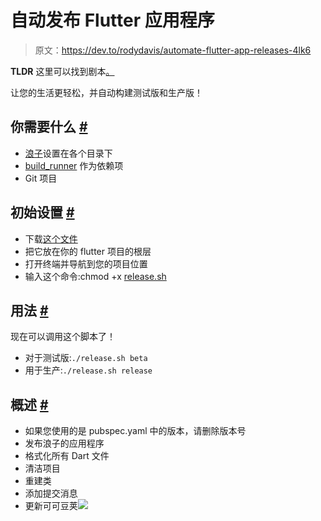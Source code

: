 # 自动发布 Flutter 应用程序

> 原文：<https://dev.to/rodydavis/automate-flutter-app-releases-4lk6>

**TLDR** 这里可以找到剧本[。](https://gist.github.com/rodydavis/774b36e32d7efa882cca8dd16da6e74c)

让您的生活更轻松，并自动构建测试版和生产版！

## 你需要什么 [#](#what-you-need)

*   [浪子](https://fastlane.tools/)设置在各个目录下
*   [build_runner](https://pub.dartlang.org/packages/build_runner) 作为依赖项
*   Git 项目

## 初始设置 [#](#initial-setup)

*   下载[这个文件](https://gist.github.com/rodydavis/774b36e32d7efa882cca8dd16da6e74c)
*   把它放在你的 flutter 项目的根层
*   打开终端并导航到您的项目位置
*   输入这个命令:chmod +x [release.sh](http://release.sh/)

## 用法 [#](#usage)

现在可以调用这个脚本了！

*   对于测试版:`./release.sh beta`
*   用于生产:`./release.sh release`

## 概述 [#](#overview)

*   如果您使用的是 pubspec.yaml 中的版本，请删除版本号
*   发布浪子的应用程序
*   格式化所有 Dart 文件
*   清洁项目
*   重建类
*   添加提交消息
*   更新可可豆荚![](img/e72ef3701b40f95e812eb95760ddfb55.png)